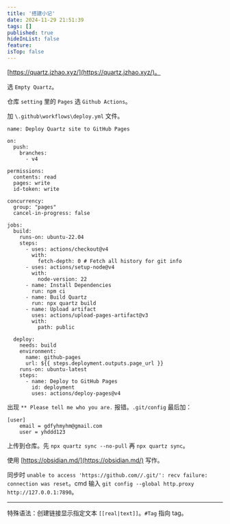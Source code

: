 ```yaml
---
title: '搭建小记'
date: 2024-11-29 21:51:39
tags: []
published: true
hideInList: false
feature: 
isTop: false
---
```

[https://quartz.jzhao.xyz/](https://quartz.jzhao.xyz/)。

选 ```Empty Quartz```。

仓库 ```setting``` 里的 ```Pages``` 选 ```Github Actions```。

加 ```\.github\workflows\deploy.yml``` 文件。

```
name: Deploy Quartz site to GitHub Pages
 
on:
  push:
    branches:
      - v4
 
permissions:
  contents: read
  pages: write
  id-token: write
 
concurrency:
  group: "pages"
  cancel-in-progress: false
 
jobs:
  build:
    runs-on: ubuntu-22.04
    steps:
      - uses: actions/checkout@v4
        with:
          fetch-depth: 0 # Fetch all history for git info
      - uses: actions/setup-node@v4
        with:
          node-version: 22
      - name: Install Dependencies
        run: npm ci
      - name: Build Quartz
        run: npx quartz build
      - name: Upload artifact
        uses: actions/upload-pages-artifact@v3
        with:
          path: public
 
  deploy:
    needs: build
    environment:
      name: github-pages
      url: ${{ steps.deployment.outputs.page_url }}
    runs-on: ubuntu-latest
    steps:
      - name: Deploy to GitHub Pages
        id: deployment
        uses: actions/deploy-pages@v4
```

出现 ```** Please tell me who you are.``` 报错。```.git/config```  最后加：

```
[user]
	email = gdfyhmyhm@gmail.com	
	user = yhddd123
```

上传到仓库。先 ```npx quartz sync --no-pull``` 再 ```npx quartz sync```。

使用 [https://obsidian.md/](https://obsidian.md/) 写作。

同步时 ```unable to access 'https://github.com//.git/': recv failure: connection was reset```。cmd 输入  ```git config --global http.proxy http://127.0.0.1:7890```。

---

特殊语法：创建链接显示指定文本 ```[[real|text]]```。```#Tag``` 指向 tag。
